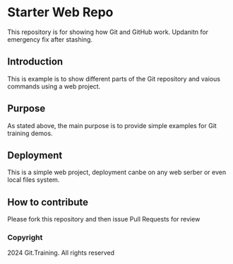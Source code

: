 # Starter Web Repo

This repository is for showing how Git and GitHub work. Updanitn for emergency 
fix after stashing.

## Introduction

This is example is to show different parts of the Git repository and vaious commands using a web project.

## Purpose

As stated above, the main purpose is to provide simple examples for Git training demos.

## Deployment

This is a simple web project, deployment canbe on any web serber or even local files system.

## How to contribute

Please fork this repository and then issue Pull Requests for review

### Copyright

2024 Git.Training. All rights reserved